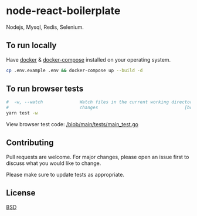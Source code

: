 # node-react-boilerplate

Nodejs, Mysql, Redis, Selenium.

## To run locally

Have [docker](https://docs.docker.com/engine/install/) & [docker-compose](https://docs.docker.com/compose/install/) installed on your operating system.

```bash
cp .env.example .env && docker-compose up --build -d
```

## To run browser tests

```bash
#  -w, --watch              Watch files in the current working directory for
#                           changes                                 [boolean]
yarn test -w
```

View browser test code: [/blob/main/tests/main_test.go](https://github.com/kkamara/node-react-boilerplate/blob/main/test_setup.js)

## Contributing
Pull requests are welcome. For major changes, please open an issue first to discuss what you would like to change.

Please make sure to update tests as appropriate.

## License
[BSD](https://opensource.org/licenses/BSD-3-Clause)
